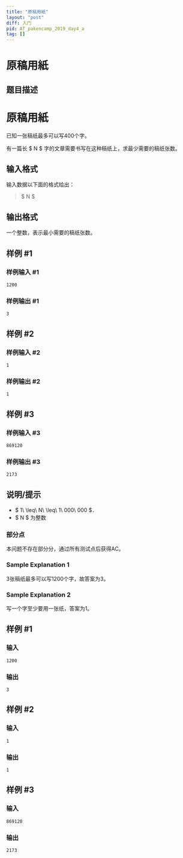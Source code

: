 ```yaml
---
title: "原稿用紙"
layout: "post"
diff: 入门
pid: AT_pakencamp_2019_day4_a
tag: []
---
```


# 原稿用紙

## 题目描述

# 原稿用紙


[problemUrl]: https://atcoder.jp/contests/pakencamp-2019-day4/tasks/pakencamp_2019_day4_a

已知一张稿纸最多可以写400个字。

有一篇长 $ N $ 字的文章需要书写在这种稿纸上，求最少需要的稿纸张数。

## 输入格式

输入数据以下面的格式给出：

> $ N $

## 输出格式

一个整数，表示最小需要的稿纸张数。

## 样例 #1

### 样例输入 #1

```
1200
```

### 样例输出 #1

```
3
```

## 样例 #2

### 样例输入 #2

```
1
```

### 样例输出 #2

```
1
```

## 样例 #3

### 样例输入 #3

```
869120
```

### 样例输出 #3

```
2173
```

## 说明/提示

- $ 1\ \leq\ N\ \leq\ 1\ 000\ 000 $．
- $ N $ 为整数

### 部分点

本问题不存在部分分，通过所有测试点后获得AC。

### Sample Explanation 1

3张稿纸最多可以写1200个字，故答案为3。

### Sample Explanation 2

写一个字至少要用一张纸，答案为1。

## 样例 #1

### 输入

```
1200
```

### 输出

```
3
```

## 样例 #2

### 输入

```
1
```

### 输出

```
1
```

## 样例 #3

### 输入

```
869120
```

### 输出

```
2173
```

